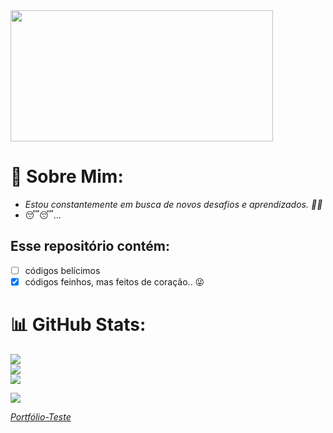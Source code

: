 <head>
  <link rel="stylesheet" href="./teste.css">
</head>
<body>
  <img src="https://i.imgur.com/kUVigqo.jpg" width="420px" height="210px">

  # :dizzy: Sobre Mim:
   - *Estou constantemente em busca de novos desafios e aprendizados. :star2::star2:*
   - :sleeping::sleeping:...

  ## Esse repositório contém:

  - [ ] códigos belícimos
  - [x] códigos feinhos, mas feitos de coração..   :stuck_out_tongue_winking_eye:

  # 📊 GitHub Stats:
  ![](https://github-readme-stats.vercel.app/api?username=Marcos1701&theme=dark&hide_border=false&include_all_commits=true&count_private=true)<br/>
  ![](https://github-readme-streak-stats.herokuapp.com/?user=Marcos1701&theme=dark&hide_border=false)<br/>
  ![](https://github-readme-stats.vercel.app/api/top-langs/?username=Marcos1701&theme=dark&hide_border=false&include_all_commits=true&count_private=true&layout=compact)

  [![](https://visitcount.itsvg.in/api?id=Marcos1701&label=Profile%20Views&color=12&icon=5&pretty=true)](https://visitcount.itsvg.in)

  <a href = "https://marcos1701.github.io/Codes-Mapa-DevWeek/portfolio-teste">*Portfólio-Teste*</a>
</body>
